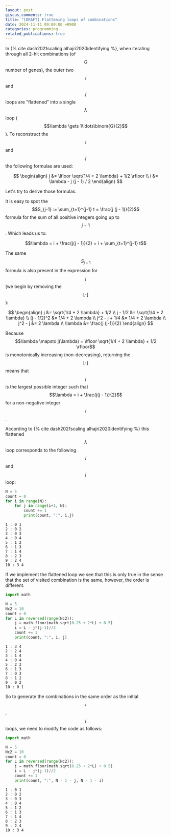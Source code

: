 ```yaml
---
layout: post
giscus_comments: true
title: "[DRAFT] Flattening loops of combinations"
date: 2024-11-11 09:00:00 +0900
categories: programming
related_publications: true
---
```


In {% cite dash2021scaling alhajri2020identifying %}, when iterating through all 2-hit combinations (of $$G$$ number of genes), the outer two $$i$$ and $$j$$ loops are "flattened" into a single $$\lambda$$ loop ($$\lambda \gets 1\ldots\binom{G}{2}$$).
To reconstruct the $$i$$ and $$j$$ the following formulas are used:

$$
\begin{align}
  j &= \lfloor \sqrt{1/4 + 2 \lambda} + 1/2 \rfloor \\
  i &= \lambda - j (j - 1) / 2
\end{align}
$$

Let's try to derive those formulas.

It is easy to spot the $$S_{j-1} := \sum_{t=1}^{j-1} t = \frac{j (j - 1)}{2}$$ formula for the sum of all positive integers going up to $$j-1$$. Which leads us to:

$$\lambda = i + \frac{j(j - 1)}{2} = i + \sum_{t=1}^{j-1} t$$

The same $$S_{j-1}$$ formula is also present in the expression for $$j$$ (we begin by removing the $$\lfloor \cdot \rfloor$$):

$$
\begin{align}
  j &= \sqrt{1/4 + 2 \lambda} + 1/2 \\
  j - 1/2 &= \sqrt{1/4 + 2 \lambda}  \\
  (j - 1/2)^2 &= 1/4 + 2 \lambda \\
  j^2 - j + 1/4 &= 1/4 + 2 \lambda \\
  j^2 - j &= 2 \lambda \\
  \lambda &= \frac{j (j-1)}{2}
\end{align}
$$

Because $$\lambda \mapsto j(\lambda) = \lfloor \sqrt{1/4 + 2 \lambda} + 1/2 \rfloor$$ is monotonically increasing (non-decreasing), returning the $$\lfloor \cdot \rfloor$$ means that $$j$$ is the largest possible integer such that $$\lambda = i + \frac{j(j - 1)}{2}$$ for a non-negative integer $$i$$.

According to {% cite dash2021scaling alhajri2020identifying %} this flattened $$\lambda$$ loop corresponds to the following $$i$$ and $$j$$ loop:

```python
N = 5
count = 0
for i in range(N):
    for j in range(i+1, N):
        count += 1
        print(count, ":", i,j)
```

```
1 : 0 1
2 : 0 2
3 : 0 3
4 : 0 4
5 : 1 2
6 : 1 3
7 : 1 4
8 : 2 3
9 : 2 4
10 : 3 4
```

If we implement the flattened loop we see that this is only true in the sense that the set of visited combination is the same, however, the order is different.

```python
import math

N = 5
Nc2 = 10
count = 0
for L in reversed(range(Nc2)):
    j = math.floor(math.sqrt(0.25 + 2*L) + 0.5)
    i = L - j*(j-1)//2
    count += 1
    print(count, ":", i, j)
```

```
1 : 3 4
2 : 2 4
3 : 1 4
4 : 0 4
5 : 2 3
6 : 1 3
7 : 0 3
8 : 1 2
9 : 0 2
10 : 0 1
```

So to generate the combinations in the same order as the initial $$i$$, $$j$$ loops, we need to modify the code as follows:

```python
import math

N = 5
Nc2 = 10
count = 0
for L in reversed(range(Nc2)):
    j = math.floor(math.sqrt(0.25 + 2*L) + 0.5)
    i = L - j*(j-1)//2
    count += 1
    print(count, ":", N - 1 - j, N - 1 - i)
```

```
1 : 0 1
2 : 0 2
3 : 0 3
4 : 0 4
5 : 1 2
6 : 1 3
7 : 1 4
8 : 2 3
9 : 2 4
10 : 3 4
```
